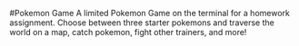 #Pokemon Game
A limited Pokemon Game on the terminal for a homework assignment. 
Choose between three starter pokemons and traverse the world on 
a map, catch pokemon, fight other trainers, and more!
